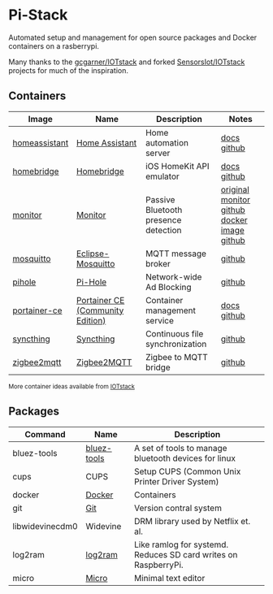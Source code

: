 # Pi-Stack

Automated setup and management for open source packages and Docker containers on a rasberrypi.

Many thanks to the [gcgarner/IOTstack](https://github.com/gcgarner/IOTstack) and forked [SensorsIot/IOTstack](https://github.com/SensorsIot/IOTstack) projects for much of the inspiration.

## Containers

| Image | Name | Description | Notes |
| --- | --- | --- | --- |
| [homeassistant](https://hub.docker.com/r/homeassistant/home-assistant) | [Home Assistant](https://www.home-assistant.io) | Home automation server | [docs](https://www.home-assistant.io/docs) <br>[github](https://github.com/home-assistant/core) |
| [homebridge](https://hub.docker.com/r/oznu/homebridge) | [Homebridge](https://homebridge.io) | iOS HomeKit API emulator | [docs](https://github.com/homebridge/homebridge/wiki) <br>[github](https://github.com/oznu/docker-homebridge) |
| [monitor](https://hub.docker.com/r/mashupmill/presence-monitor) | [Monitor](https://github.com/andrewjfreyer/monitor) | Passive Bluetooth presence detection | [original monitor github](https://github.com/andrewjfreyer/monitor) [docker image github](https://github.com/MashupMill/docker-presence-monitor) |
| [mosquitto](https://hub.docker.com/_/eclipse-mosquitto) | [Eclipse-Mosquitto](https://mosquitto.org) | MQTT message broker | [github](https://github.com/eclipse/mosquitto) |
| [pihole](https://hub.docker.com/r/pihole/pihole) | [Pi-Hole](https://pi-hole.net) | Network-wide Ad Blocking | [github](https://github.com/pi-hole/pi-hole) |
| [portainer-ce](https://hub.docker.com/r/portainer/portainer-ce) | [Portainer CE (Community Edition)](https://www.portainer.io) | Container management service | [docs](https://documentation.portainer.io) <br>[github](https://github.com/portainer/portainer) |
| [syncthing](https://hub.docker.com/r/syncthing/syncthing) | [Syncthing](https://syncthing.net) | Continuous file synchronization | [github](https://github.com/syncthing/syncthing) |
| [zigbee2mqtt](https://hub.docker.com/r/koenkk/zigbee2mqtt) | [Zigbee2MQTT](https://www.zigbee2mqtt.io) | Zigbee to MQTT bridge | [github](https://github.com/koenkk/zigbee2mqtt) |


<sub>More container ideas available from [IOTstack](https://github.com/SensorsIot/IOTstack/tree/master/.templates)</sub>

## Packages

| Command | Name | Description |
| --- | --- | --- |
| bluez-tools | [bluez-tools](https://code.google.com/archive/p/bluez-tools/) | A set of tools to manage bluetooth devices for linux |
| cups | CUPS | Setup CUPS (Common Unix Printer Driver System) |
| docker | [Docker](https://docs.docker.com/) | Containers |
| git | [Git](https://git-scm.com/) | Version contral system |
| libwidevinecdm0 | Widevine | DRM library used by Netflix et. al. |
| log2ram | [log2ram](https://github.com/azlux/log2ram) | Like ramlog for systemd. <br> Reduces SD card writes on RaspberryPi. |
| micro | [Micro](https://github.com/zyedidia/micro) | Minimal text editor |

